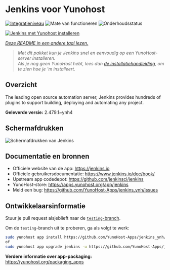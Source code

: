 <!--
NB: Deze README is automatisch gegenereerd door <https://github.com/YunoHost/apps/tree/master/tools/readme_generator>
Hij mag NIET handmatig aangepast worden.
-->

# Jenkins voor Yunohost

[![Integratieniveau](https://apps.yunohost.org/badge/integration/jenkins)](https://ci-apps.yunohost.org/ci/apps/jenkins/)
![Mate van functioneren](https://apps.yunohost.org/badge/state/jenkins)
![Onderhoudsstatus](https://apps.yunohost.org/badge/maintained/jenkins)

[![Jenkins met Yunohost installeren](https://install-app.yunohost.org/install-with-yunohost.svg)](https://install-app.yunohost.org/?app=jenkins)

*[Deze README in een andere taal lezen.](./ALL_README.md)*

> *Met dit pakket kun je Jenkins snel en eenvoudig op een YunoHost-server installeren.*  
> *Als je nog geen YunoHost hebt, lees dan [de installatiehandleiding](https://yunohost.org/install), om te zien hoe je 'm installeert.*

## Overzicht

The leading open source automation server, Jenkins provides hundreds of plugins to support building, deploying and automating any project. 


**Geleverde versie:** 2.479.1~ynh4

## Schermafdrukken

![Schermafdrukken van Jenkins](./doc/screenshots/screenshot1.png)

## Documentatie en bronnen

- Officiele website van de app: <https://jenkins.io>
- Officiele gebruikersdocumentatie: <https://www.jenkins.io/doc/book/>
- Upstream app codedepot: <https://github.com/jenkinsci/jenkins>
- YunoHost-store: <https://apps.yunohost.org/app/jenkins>
- Meld een bug: <https://github.com/YunoHost-Apps/jenkins_ynh/issues>

## Ontwikkelaarsinformatie

Stuur je pull request alsjeblieft naar de [`testing`-branch](https://github.com/YunoHost-Apps/jenkins_ynh/tree/testing).

Om de `testing`-branch uit te proberen, ga als volgt te werk:

```bash
sudo yunohost app install https://github.com/YunoHost-Apps/jenkins_ynh/tree/testing --debug
of
sudo yunohost app upgrade jenkins -u https://github.com/YunoHost-Apps/jenkins_ynh/tree/testing --debug
```

**Verdere informatie over app-packaging:** <https://yunohost.org/packaging_apps>
